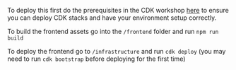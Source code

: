 To deploy this first do the prerequisites in the CDK workshop [here](https://cdkworkshop.com/) to ensure you can deploy CDK stacks and have your environment setup correctly.

To build the frontend assets go into the `/frontend` folder and run `npm run build`

To deploy the frontend go to `/infrastructure` and run `cdk deploy` (you may need to run `cdk bootstrap` before deploying for the first time)
